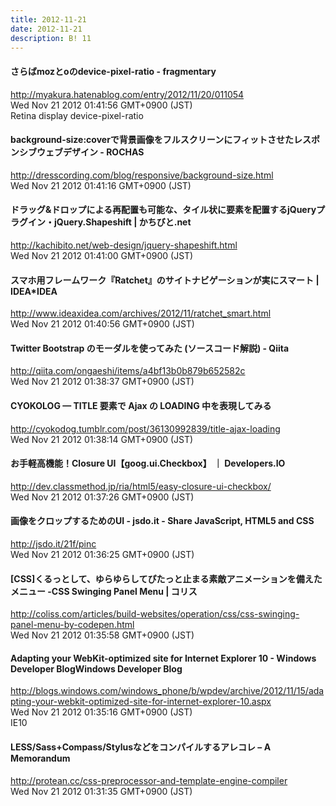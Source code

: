 ```yaml
---
title: 2012-11-21
date: 2012-11-21
description: B! 11
---
```


#### さらばmozとoのdevice-pixel-ratio - fragmentary
http://myakura.hatenablog.com/entry/2012/11/20/011054<br>
Wed Nov 21 2012 01:41:56 GMT+0900 (JST)<br>
Retina display device-pixel-ratio


#### background-size:coverで背景画像をフルスクリーンにフィットさせたレスポンシブウェブデザイン - ROCHAS
http://dresscording.com/blog/responsive/background-size.html<br>
Wed Nov 21 2012 01:41:16 GMT+0900 (JST)<br>


#### ドラッグ&ドロップによる再配置も可能な、タイル状に要素を配置するjQueryプラグイン・jQuery.Shapeshift | かちびと.net
http://kachibito.net/web-design/jquery-shapeshift.html<br>
Wed Nov 21 2012 01:41:00 GMT+0900 (JST)<br>


#### スマホ用フレームワーク『Ratchet』のサイトナビゲーションが実にスマート | IDEA*IDEA
http://www.ideaxidea.com/archives/2012/11/ratchet_smart.html<br>
Wed Nov 21 2012 01:40:56 GMT+0900 (JST)<br>


#### Twitter Bootstrap のモーダルを使ってみた (ソースコード解説) - Qiita
http://qiita.com/ongaeshi/items/a4bf13b0b879b652582c<br>
Wed Nov 21 2012 01:38:37 GMT+0900 (JST)<br>


#### CYOKOLOG — TITLE 要素で Ajax の LOADING 中を表現してみる
http://cyokodog.tumblr.com/post/36130992839/title-ajax-loading<br>
Wed Nov 21 2012 01:38:14 GMT+0900 (JST)<br>


#### お手軽高機能！Closure UI【goog.ui.Checkbox】 ｜ Developers.IO
http://dev.classmethod.jp/ria/html5/easy-closure-ui-checkbox/<br>
Wed Nov 21 2012 01:37:26 GMT+0900 (JST)<br>


#### 画像をクロップするためのUI - jsdo.it - Share JavaScript, HTML5 and CSS
http://jsdo.it/21f/pinc<br>
Wed Nov 21 2012 01:36:25 GMT+0900 (JST)<br>


####   [CSS]くるっとして、ゆらゆらしてぴたっと止まる素敵アニメーションを備えたメニュー -CSS Swinging Panel Menu | コリス
http://coliss.com/articles/build-websites/operation/css/css-swinging-panel-menu-by-codepen.html<br>
Wed Nov 21 2012 01:35:58 GMT+0900 (JST)<br>


#### 		  Adapting your WebKit-optimized site for Internet Explorer 10 - Windows Developer BlogWindows Developer Blog		
http://blogs.windows.com/windows_phone/b/wpdev/archive/2012/11/15/adapting-your-webkit-optimized-site-for-internet-explorer-10.aspx<br>
Wed Nov 21 2012 01:35:16 GMT+0900 (JST)<br>
IE10


#### LESS/Sass+Compass/Stylusなどをコンパイルするアレコレ – A Memorandum
http://protean.cc/css-preprocessor-and-template-engine-compiler<br>
Wed Nov 21 2012 01:31:35 GMT+0900 (JST)<br>


